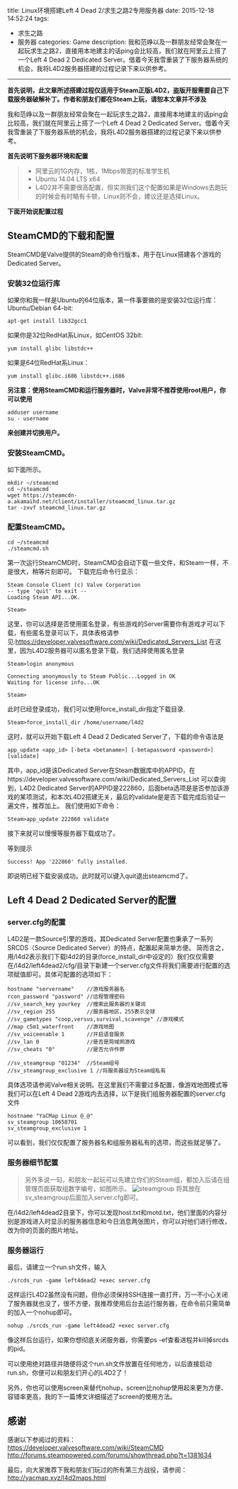 title: Linux环境搭建Left 4 Dead 2/求生之路2专用服务器
date: 2015-12-18 14:52:24
tags: 
- 求生之路
- 服务器
categories: Game
description: 我和范峥以及一群朋友经常会聚在一起玩求生之路2，直接用本地建主的话ping会比较高，我们就在阿里云上搭了一个Left 4 Dead 2 Dedicated Server。借着今天我雪重装了下服务器系统的机会，我将L4D2服务器搭建的过程记录下来以供参考。
---
**首先说明，此文章所述搭建过程仅适用于Steam正版L4D2，盗版开服需要自己下载服务器破解补丁。作者和朋友们都在Steam上玩，请恕本文章并不涉及**

我和范峥以及一群朋友经常会聚在一起玩求生之路2，直接用本地建主的话ping会比较高，我们就在阿里云上搭了一个Left 4 Dead 2 Dedicated Server。借着今天我雪重装了下服务器系统的机会，我将L4D2服务器搭建的过程记录下来以供参考。

**首先说明下服务器环境和配置**
>* 阿里云的1G内存，1核，1Mbps带宽的标准学生机
>* Ubuntu 14.04 LTS x64
>* L4D2并不需要很高配置，但实测我们这个配置如果是Windows去跑玩的时候会有时略有卡顿，Linux则不会，建议还是选择Linux。

**下面开始说配置过程**

## SteamCMD的下载和配置

SteamCMD是Valve提供的Steam的命令行版本，用于在Linux搭建各个游戏的Dedicated Server。

### 安装32位运行库
如果你和我一样是Ubuntu的64位版本，第一件事要做的是安装32位运行库：
Ubuntu/Debian 64-bit:

	apt-get install lib32gcc1

如果你是32位RedHat系Linux，如CentOS 32bit:

	yum install glibc libstdc++

如果是64位RedHat系Linux：

	yum install glibc.i686 libstdc++.i686
	
**另注意：使用SteamCMD和运行服务器时，Valve非常不推荐使用root用户，你可以使用**

	adduser username
	su - username
	
**来创建并切换用户。**

### 安装SteamCMD。
如下面所示。

	mkdir ~/steamcmd
	cd ~/steamcmd
	wget https://steamcdn-a.akamaihd.net/client/installer/steamcmd_linux.tar.gz
	tar -zxvf steamcmd_linux.tar.gz

### 配置SteamCMD。

	cd ~/steamcmd
	./steamcmd.sh
	
第一次运行SteamCMD时，SteamCMD会自动下载一些文件，和Steam一样，不是很大，稍等片刻即可。
下载完后命令行显示：

	Steam Console Client (c) Valve Corporation
	-- type 'quit' to exit --
	Loading Steam API...OK.

	Steam>

这里，你可以选择是否使用匿名登录，有些游戏的Server需要你有游戏才可以下载，有些匿名登录可以下，具体表格请参见:https://developer.valvesoftware.com/wiki/Dedicated_Servers_List
在这里，因为L4D2服务器可以匿名登录下载，我们选择使用匿名登录

	Steam>login anonymous

	Connecting anonymously to Steam Public...Logged in OK
	Waiting for license info...OK

	Steam>

此时已经登录成功，我们可以使用force_install_dir指定下载目录.

	Steam>force_install_dir /home/username/l4d2

这时，就可以开始下载Left 4 Dead 2 Dedicated Server了，下载的命令语法是

	app_update <app_id> [-beta <betaname>] [-betapassword <password>] [validate]

其中，app_id是该Dedicated Server在Steam数据库中的APPID，在https://developer.valvesoftware.com/wiki/Dedicated_Servers_List 可以查询到，L4D2 Dedicated Server的APPID是222860，后面beta选项是是否参加该游戏的某项测试，和本次L4D2搭建无关，最后的validate是是否下载完成后验证一遍文件，推荐加上。
我们使用如下命令：

	Steam>app_update 222860 validate

接下来就可以慢慢等服务器下载成功了。

等到提示

	Success! App '222860' fully installed.

即说明已经下载安装成功。此时就可以键入quit退出steamcmd了。

## Left 4 Dead 2 Dedicated Server的配置

### server.cfg的配置
L4D2是一款Source引擎的游戏，其Dedicated Server配置也秉承了一系列SRCDS（Source Dedicated Server）的特点，配置起来简单方便。
简而言之，用/l4d2表示我们下载l4d2的目录(force_install_dir中设定的）我们仅仅需要在/l4d2/left4dead2/cfg/目录下新建一个server.cfg文件将我们需要进行配置的选项赋值即可。具体可配置的选项如下：

	hostname "servername"    //游戏服务器名
	rcon_password "password" //远程管理密码
	//sv_search_key yourkey  //搜索此服务器的关键词
	//sv_region 255          //服务器地区，255表示全球
	//sv_gametypes "coop,versus,survival,scavenge" //游戏模式
	//map c5m1_waterfront    //游戏地图
	//sv_voiceenable 1       //开启语音服务
	//sv_lan 0				 //是否是局域网游戏
	//sv_cheats "0"			 //是否允许作弊

	//sv_steamgroup "01234"  //Steam组号
	//sv_steamgroup_exclusive 1 //将服务器设为Steam组私有

具体选项请参阅Valve相关说明。在这里我们不需要过多配置，像游戏地图模式等我们可以在Left 4 Dead 2游戏内去选择，以下是我们组服务器配置的server.cfg文件

	hostname "YaCMap Linux @_@"
	sv_steamgroup 10658701
	sv_steamgroup_exclusive 1

可以看到，我们仅仅配置了服务器名和组服务器私有的选项，而这些就足够了。

### 服务器细节配置

>另外多说一句，和朋友一起玩可以先建立你们的Steam组，都加入后请在组管理页面获取组数字编号，如图所示。
>![steamgroup](http://xuchen.wang/img/steamgroup.png)
将其放在sv_steamgroup后面加入server.cfg即可。

在/l4d2/left4dead2目录下，你可以发现host.txt和motd.txt，他们里面的内容分别是游戏进入时显示的服务器信息和今日消息两张图片，你可以对他们进行修改，改为你的页面的图片地址。

### 服务器运行

最后，请建立一个run.sh文件，输入

	./srcds_run -game left4dead2 +exec server.cfg

这样运行L4D2虽然没有问题，但你必须保持SSH连接一直打开，万一不小心关闭了服务器就也没了，很不方便，我推荐使用后台去运行服务器，在命令前只需简单的加入一个nohup即可。

	nohup ./srcds_run -game left4dead2 +exec server.cfg

像这样后台运行，如果你想彻底关闭服务器，你需要ps -ef查看进程并kill掉srcds的pid。

可以使用绝对路径并随便将这个run.sh文件放置在任何地方，以后直接启动run.sh，你便可以和朋友们开心的L4D2了！

另外，你也可以使用screen来替代nohup，screen比nohup使用起来更为方便、容错率更高，我的下一篇博文详细描述了screen的使用方法。

## 感谢

感谢以下参阅过的资料：
https://developer.valvesoftware.com/wiki/SteamCMD
http://forums.steampowered.com/forums/showthread.php?t=1381634

最后，向大家推荐下我和朋友们玩过的所有第三方战役，请参阅：http://yacmap.xyz/l4d2maps.html